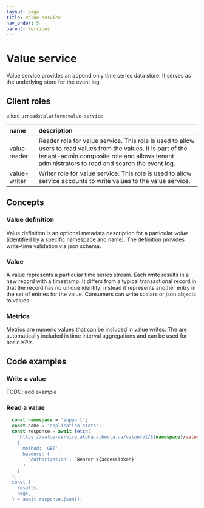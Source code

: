 ```yaml
---
layout: page
title: Value service
nav_order: 5
parent: Services
---
```


# Value service
Value service provides an append only time series data store. It serves as the underlying store for the event log.


## Client roles
client `urn:ads:platform:value-service`

| name | description |
|:-|:-|
| value-reader | Reader role for value service. This role is used to allow users to read values from the values. It is part of the tenant-admin composite role and allows tenant administrators to read and search the event log. |
| value-writer | Writer role for value service. This role is used to allow service accounts to write values to the value service. |

## Concepts
### Value definition
Value definition is an optional metadata description for a particular *value* (identified by a specific namespace and name). The definition provides write-time validation via json schema.

### Value
A value represents a particular time series stream. Each write results in a new record with a timestamp. It differs from a typical transactional record in that the record has no unique identity; instead it represents another entry in the set of entries for the value. Consumers can write scalars or json objects to values.

### Metrics
Metrics are numeric values that can be included in value writes. The are automatically included in time interval aggregations and can be used for basic KPIs.

## Code examples
### Write a value
TODO: add example

### Read a value
```typescript
  const namespace = 'support';
  const name = 'application-stats';
  const response = await fetch(
    `https://value-service.alpha.alberta.ca/value/v1/${namespace}/values/${name}`,
    {
      method: 'GET',
      headers: {
        'Authorization': `Bearer ${accessToken}`,
      }
    }
  );
  const {
    results,
    page,
  } = await response.json();
```

